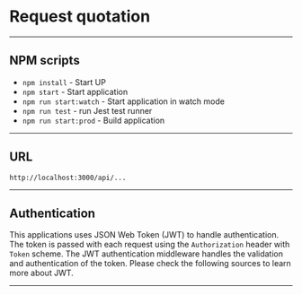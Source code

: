 # Request quotation
----------
## NPM scripts
- `npm install` - Start UP
- `npm start` - Start application
- `npm run start:watch` - Start application in watch mode
- `npm run test` - run Jest test runner 
- `npm run start:prod` - Build application
----------
## URL 
`http://localhost:3000/api/...`

----------
## Authentication
 
This applications uses JSON Web Token (JWT) to handle authentication. The token is passed with each request using the `Authorization` header with `Token` scheme. The JWT authentication middleware handles the validation and authentication of the token. Please check the following sources to learn more about JWT.

----------
